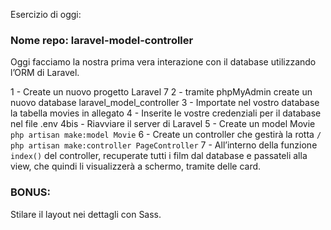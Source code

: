 Esercizio di oggi:

### Nome repo: laravel-model-controller

Oggi facciamo la nostra prima vera interazione con il database utilizzando l’ORM di Laravel.

1 - Create un nuovo progetto Laravel 7
2 - tramite phpMyAdmin create un nuovo database laravel_model_controller
3 - Importate nel vostro database la tabella movies in allegato
4 - Inserite le vostre credenziali per il database nel file .env
4bis - Riavviare il server di Laravel
5 - Create un model Movie
`php artisan make:model Movie`
6 - Create un controller che gestirà la rotta `/`
`php artisan make:controller PageController`
7 - All’interno della funzione `index()` del controller, recuperate tutti i film dal database e passateli alla view, che quindi li visualizzerà a schermo, tramite delle card.

### BONUS:

Stilare il layout nei dettagli con Sass.